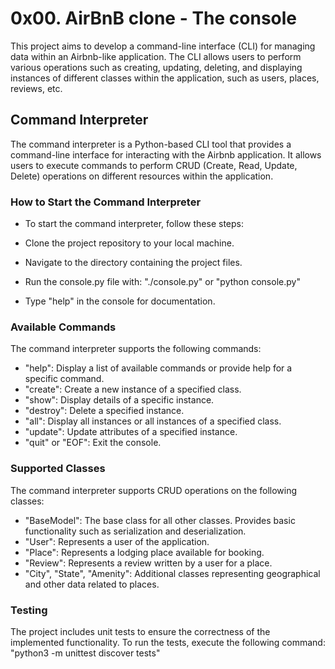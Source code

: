 # 0x00. AirBnB clone - The console
This project aims to develop a command-line interface (CLI) for managing data within an Airbnb-like application. The CLI allows users to perform various operations such as creating, updating, deleting, and displaying instances of different classes within the application, such as users, places, reviews, etc.

## Command Interpreter
The command interpreter is a Python-based CLI tool that provides a command-line interface for interacting with the Airbnb application. It allows users to execute commands to perform CRUD (Create, Read, Update, Delete) operations on different resources within the application.

### How to Start the Command Interpreter
- To start the command interpreter, follow these steps:

- Clone the project repository to your local machine.

- Navigate to the directory containing the project files.

- Run the console.py file with: "./console.py" or "python console.py"

- Type "help" in the console for documentation.

### Available Commands
The command interpreter supports the following commands:

- "help": Display a list of available commands or provide help for a specific command.
- "create": Create a new instance of a specified class.
- "show": Display details of a specific instance.
- "destroy": Delete a specified instance.
- "all": Display all instances or all instances of a specified class.
- "update": Update attributes of a specified instance.
- "quit" or "EOF": Exit the console.

### Supported Classes
The command interpreter supports CRUD operations on the following classes:

- "BaseModel": The base class for all other classes. Provides basic functionality such as serialization and deserialization.
- "User": Represents a user of the application.
- "Place": Represents a lodging place available for booking.
- "Review": Represents a review written by a user for a place.
- "City", "State", "Amenity": Additional classes representing geographical and other data related to places.

### Testing
The project includes unit tests to ensure the correctness of the implemented functionality. To run the tests, execute the following command:
"python3 -m unittest discover tests"